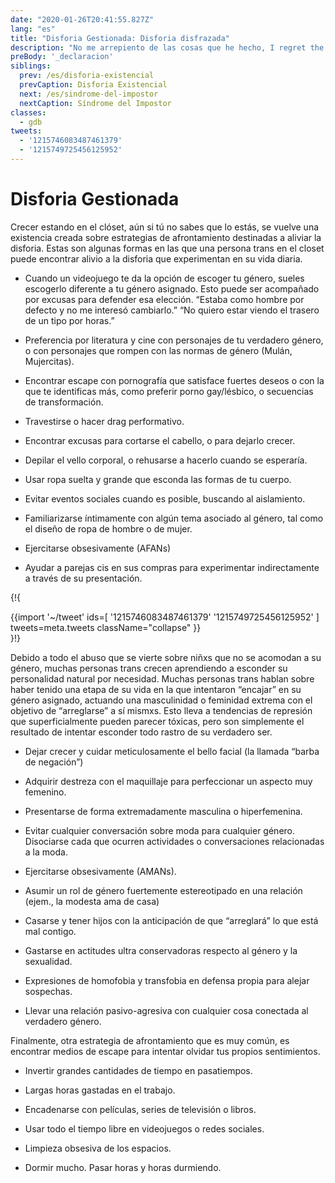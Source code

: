 ```yaml
---
date: "2020-01-26T20:41:55.827Z"
lang: "es"
title: "Disforia Gestionada: Disforia disfrazada"
description: "No me arrepiento de las cosas que he hecho, I regret the things I didn't do when I had the chance."
preBody: '_declaracion'
siblings:
  prev: /es/disforia-existencial
  prevCaption: Disforia Existencial
  next: /es/sindrome-del-impostor
  nextCaption: Síndrome del Impostor
classes:
  - gdb
tweets:
  - '1215746083487461379'
  - '1215749725456125952'
---
```


# Disforia Gestionada

Crecer estando en el clóset, aún si tú no sabes que lo estás, se vuelve una existencia creada sobre estrategias de afrontamiento destinadas a aliviar la disforia. Estas son algunas formas en las que una persona trans en el closet puede encontrar alivio a la disforia que experimentan en su vida diaria.

- Cuando un videojuego te da la opción de escoger tu género, sueles escogerlo diferente a tu género asignado. Esto puede ser acompañado por excusas para defender esa elección. “Estaba como hombre por defecto y no me interesó cambiarlo.” “No quiero estar viendo el trasero de un tipo por horas.”

- Preferencia por literatura y cine con personajes de tu verdadero género, o con personajes que rompen con las normas de género (Mulán, Mujercitas).

- Encontrar escape con pornografía que satisface fuertes deseos o con la que te identificas más, como preferir porno gay/lésbico, o secuencias de transformación.

- Travestirse o hacer drag performativo.

- Encontrar excusas para cortarse el cabello, o para dejarlo crecer.

- Depilar el vello corporal, o rehusarse a hacerlo cuando se esperaría.

- Usar ropa suelta y grande que esconda las formas de tu cuerpo.

- Evitar eventos sociales cuando es posible, buscando al aislamiento.

- Familiarizarse íntimamente con algún tema asociado al género, tal como el diseño de ropa de hombre o de mujer.

- Ejercitarse obsesivamente (AFANs)

- Ayudar a parejas cis en sus compras para experimentar  indirectamente a través de su presentación.

{!{ <div class="gutter">{{import '~/tweet' ids=[
  '1215746083487461379'
  '1215749725456125952'
] tweets=meta.tweets className="collapse" }}</div> }!}

Debido a todo el abuso que se vierte sobre niñxs que no se acomodan a su género, muchas personas trans crecen aprendiendo a esconder su personalidad natural por necesidad. Muchas personas trans hablan sobre haber tenido una etapa de su vida en la que intentaron “encajar” en su género asignado, actuando una masculinidad o feminidad extrema con el objetivo de “arreglarse” a sí mismxs. Esto lleva a tendencias de represión que superficialmente pueden parecer tóxicas, pero son simplemente el resultado de intentar esconder todo rastro de su verdadero ser.

- Dejar crecer y cuidar meticulosamente el bello facial (la llamada “barba de negación”)

- Adquirir destreza con el maquillaje para perfeccionar un aspecto muy femenino.

- Presentarse de forma extremadamente masculina o hiperfemenina.

- Evitar cualquier conversación sobre moda para cualquier género. Disociarse cada que ocurren actividades o conversaciones relacionadas a la moda.

- Ejercitarse obsesivamente (AMANs).

- Asumir un rol de género fuertemente estereotipado en una relación (ejem., la modesta ama de casa)

- Casarse y tener hijos con la anticipación de que “arreglará” lo que está mal contigo.

- Gastarse en actitudes ultra conservadoras respecto al género y la sexualidad.

- Expresiones de homofobia y transfobia en defensa propia para alejar sospechas.

- Llevar una relación pasivo-agresiva con cualquier cosa conectada al verdadero género.


Finalmente, otra estrategia de afrontamiento que es muy común, es encontrar medios de escape para intentar olvidar tus propios sentimientos.

- Invertir grandes cantidades de tiempo en pasatiempos.

- Largas horas gastadas en el trabajo.

- Encadenarse con películas, series de televisión o libros.

- Usar todo el tiempo libre en videojuegos o redes sociales.

- Limpieza obsesiva de los espacios.

- Dormir mucho. Pasar horas y horas durmiendo.
